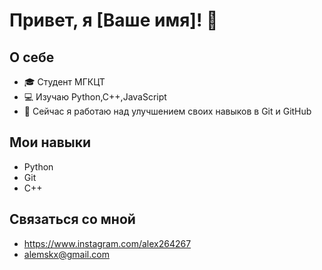 # Привет, я [Ваше имя]! 👋

## О себе
- 🎓 Студент МГКЦТ
- 💻 Изучаю Python,C++,JavaScript
- 🌱 Сейчас я работаю над улучшением своих навыков в Git и GitHub

## Мои навыки
- Python
- Git
- C++

## Связаться со мной
- https://www.instagram.com/alex264267
- alemskx@gmail.com
